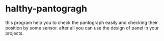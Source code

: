 # halthy-pantogragh
this program help you to check the pantograph easily and checking their position by some sensor. after all you can use the design of panel in your projects.
